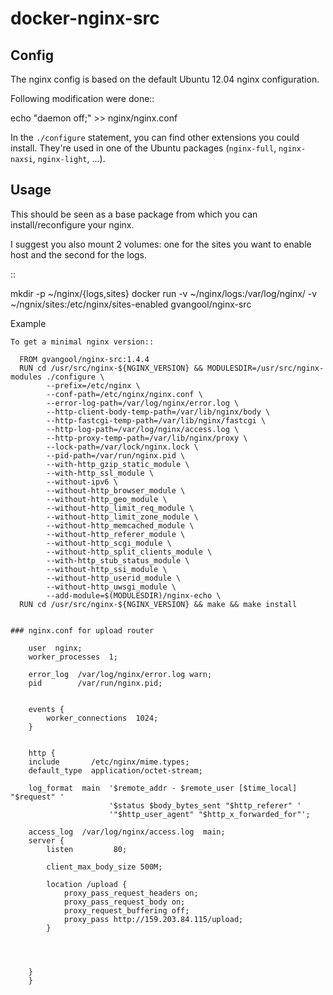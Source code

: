 docker-nginx-src
================
Config
------
The nginx config is based on the default Ubuntu 12.04 nginx configuration.

Following modification were done::

  echo "daemon off;" >> nginx/nginx.conf

In the ``./configure`` statement, you can find other extensions you could
install. They're used in one of the Ubuntu packages (``nginx-full``,
``nginx-naxsi``, ``nginx-light``, …).

Usage
-----
This should be seen as a base package from which you can install/reconfigure
your nginx.

I suggest you also mount 2 volumes: one for the sites you want to enable host
and the second for the logs.

::

  mkdir -p ~/nginx/{logs,sites}
  docker run -v ~/nginx/logs:/var/log/nginx/ -v ~/ngnix/sites:/etc/nginx/sites-enabled gvangool/nginx-src


Example
~~~~~~~
To get a minimal nginx version::

  FROM gvangool/nginx-src:1.4.4
  RUN cd /usr/src/nginx-${NGINX_VERSION} && MODULESDIR=/usr/src/nginx-modules ./configure \
	    --prefix=/etc/nginx \
	    --conf-path=/etc/nginx/nginx.conf \
	    --error-log-path=/var/log/nginx/error.log \
	    --http-client-body-temp-path=/var/lib/nginx/body \
	    --http-fastcgi-temp-path=/var/lib/nginx/fastcgi \
	    --http-log-path=/var/log/nginx/access.log \
	    --http-proxy-temp-path=/var/lib/nginx/proxy \
	    --lock-path=/var/lock/nginx.lock \
	    --pid-path=/var/run/nginx.pid \
	    --with-http_gzip_static_module \
	    --with-http_ssl_module \
	    --without-ipv6 \
	    --without-http_browser_module \
	    --without-http_geo_module \
	    --without-http_limit_req_module \
	    --without-http_limit_zone_module \
	    --without-http_memcached_module \
	    --without-http_referer_module \
	    --without-http_scgi_module \
	    --without-http_split_clients_module \
	    --with-http_stub_status_module \
	    --without-http_ssi_module \
	    --without-http_userid_module \
	    --without-http_uwsgi_module \
	    --add-module=$(MODULESDIR)/nginx-echo \
  RUN cd /usr/src/nginx-${NGINX_VERSION} && make && make install


### nginx.conf for upload router

	user  nginx;
	worker_processes  1;

	error_log  /var/log/nginx/error.log warn;
	pid        /var/run/nginx.pid;


	events {
	    worker_connections  1024;
	}


	http {
    include       /etc/nginx/mime.types;
    default_type  application/octet-stream;

    log_format  main  '$remote_addr - $remote_user [$time_local] "$request" '
                      '$status $body_bytes_sent "$http_referer" '
                      '"$http_user_agent" "$http_x_forwarded_for"';

    access_log  /var/log/nginx/access.log  main;
    server {
        listen         80;

        client_max_body_size 500M;

        location /upload {
    	    proxy_pass_request_headers on;
    	    proxy_pass_request_body on;
    	    proxy_request_buffering off;
    	    proxy_pass http://159.203.84.115/upload;
        }




    }
	}

